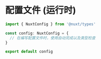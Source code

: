 # 配置文件 (运行时)

```ts
import { NuxtConfig } from '@nuxt/types'

const config: NuxtConfig = {
  // 在编写配置文件时，使用自动完成以及类型检查
}

export default config
```
